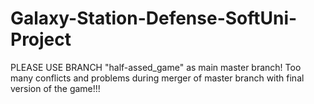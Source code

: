 # Galaxy-Station-Defense-SoftUni-Project

PLEASE USE BRANCH "half-assed_game" as main master branch!
Too many conflicts and problems during merger of master branch with final version of the game!!!
